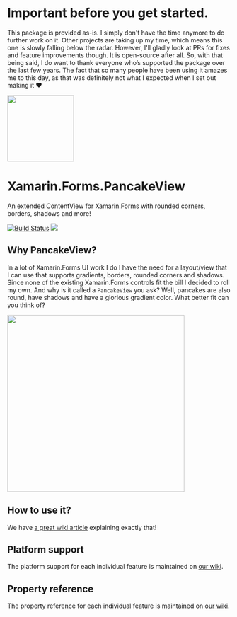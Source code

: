# Important before you get started.
This package is provided as-is. I simply don't have the time anymore to do further work on it. Other projects are taking up my time, which means this one is slowly falling below the radar. However, I'll gladly look at PRs for fixes and feature improvements though. It is open-source after all. So, with that being said, I do want to thank everyone who’s supported the package over the last few years. The fact that so many people have been using it amazes me to this day, as that was definitely not what I expected when I set out making it ❤️

<img src="https://github.com/sthewissen/Xamarin.Forms.PancakeView/blob/master/images/icon.png" width="150px" />

# Xamarin.Forms.PancakeView
An extended ContentView for Xamarin.Forms with rounded corners, borders, shadows and more!

[![Build Status](https://sthewissen.visualstudio.com/PancakeView/_apis/build/status/CI%20PancakeView%20YAML?branchName=master)](https://sthewissen.visualstudio.com/PancakeView/_build/latest?definitionId=40&branchName=master) [![](https://img.shields.io/nuget/vpre/Xamarin.Forms.PancakeView.svg)](https://nuget.org/packages/Xamarin.Forms.PancakeView)

## Why PancakeView?

In a lot of Xamarin.Forms UI work I do I have the need for a layout/view that I can use that supports gradients, borders, rounded corners and shadows. Since none of the existing Xamarin.Forms controls fit the bill I decided to roll my own. And why is it called a ```PancakeView``` you ask? Well, pancakes are also round, have shadows and have a glorious gradient color. What better fit can you think of?

<img src="https://github.com/sthewissen/Xamarin.Forms.PancakeView/blob/master/images/pancake.gif" width="400px" />

## How to use it?

We have [a great wiki article](https://github.com/sthewissen/Xamarin.Forms.PancakeView/wiki/Setup) explaining exactly that!

## Platform support
The platform support for each individual feature is maintained on [our wiki](https://github.com/sthewissen/Xamarin.Forms.PancakeView/wiki).

## Property reference
The property reference for each individual feature is maintained on [our wiki](https://github.com/sthewissen/Xamarin.Forms.PancakeView/wiki).
